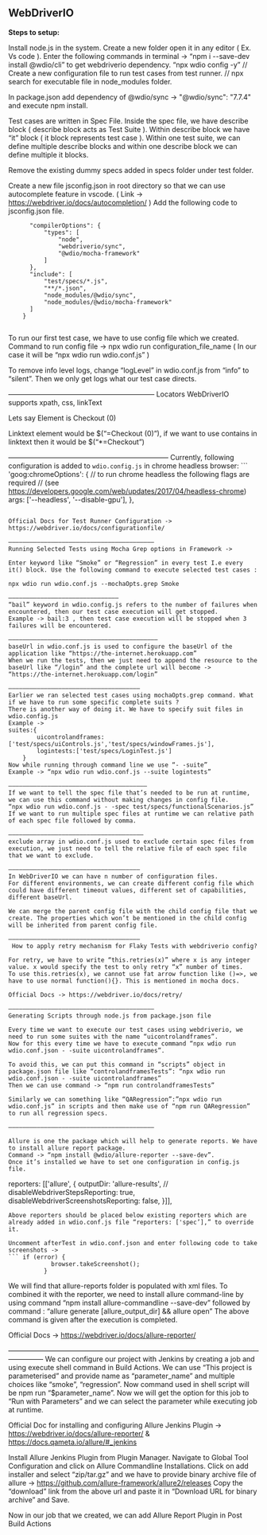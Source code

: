 WebDriverIO
------------  

__Steps to setup:__

Install node.js in the system.
Create a new folder open it in any editor ( Ex. Vs code ).
Enter the following commands in terminal -> 
“npm i --save-dev install @wdio/cli” to get webdriverio dependency.
“npx wdio config -y”     // Create a new configuration file to run test cases from test runner.
// npx search for executable file in node_modules folder.

In package.json add dependency of @wdio/sync -> "@wdio/sync": "7.7.4" and execute npm install.

Test cases are written in Spec File.
Inside the spec file, we have describe block ( describe block acts as Test Suite ).
Within describe block we have “it” block ( it block represents test case ).
Within one test suite, we can define multiple describe blocks and within one describe block we can define multiple it blocks.

Remove the existing dummy specs added in specs folder under test folder.

Create a new file jsconfig.json in root directory so that we can use autocomplete feature in vscode. ( Link -> https://webdriver.io/docs/autocompletion/ )
Add the following code to jsconfig.json file.
``` {
      "compilerOptions": {
          "types": [
              "node",
              "webdriverio/sync",
              "@wdio/mocha-framework"
          ]
      },
      "include": [
          "test/specs/*.js",
          "**/*.json",
          "node_modules/@wdio/sync",
          "node_modules/@wdio/mocha-framework"
      ]
    }
    
```

To run our first test case, we have to use config file which we created.
Command to run config file -> npx wdio run configuration_file_name ( In our case it will be “npx wdio run wdio.conf.js” )

To remove info level logs, change “logLevel” in wdio.conf.js from “info” to “silent”. Then we only get logs what our test case directs.

—————————————————————
Locators
WebDriverIO supports xpath, css, linkText


Lets say Element is <a class=‘nav-link>Checkout (0)</a>

Linktext element would be $(“=Checkout (0)”), if we want to use contains in linktext then it would be $(“*=Checkout”)

———————————————————————
Currently, following configuration is added to `wdio.config.js` in chrome headless browser: ``` 'goog:chromeOptions': {
            // to run chrome headless the following flags are required
            // (see https://developers.google.com/web/updates/2017/04/headless-chrome)
             args: ['--headless', '--disable-gpu'],
            },
```

Official Docs for Test Runner Configuration -> https://webdriver.io/docs/configurationfile/

—————————————————————————————————————————
Running Selected Tests using Mocha Grep options in Framework ->

Enter keyword like “Smoke” or “Regression” in every test I.e every it() block. Use the following command to execute selected test cases : 

npx wdio run wdio.conf.js --mochaOpts.grep Smoke   

———————————————————————————————
“bail” keyword in wdio.config.js refers to the number of failures when encountered, then our test case execution will get stopped.
Example -> bail:3 , then test case execution will be stopped when 3 failures will be encountered.

——————————————————————————————————————————
baseUrl in wdio.conf.js is used to configure the baseUrl of the application like “https://the-internet.herokuapp.com”
When we run the tests, then we just need to append the resource to the baseUrl like “/login” and the complete url will become -> “https://the-internet.herokuapp.com/login”

—————————————————————————————————————
Earlier we ran selected test cases using mochaOpts.grep command. What if we have to run some specific complete suits ?
There is another way of doing it. We have to specify suit files in wdio.config.js
Example -> 
suites:{
        uicontrolandframes:['test/specs/uiControls.js','test/specs/windowFrames.js'],
        logintests:['test/specs/LoginTest.js']
    }
Now while running through command line we use “- -suite”
Example -> “npx wdio run wdio.conf.js --suite logintests”

———————————————————————————————————————
If we want to tell the spec file that’s needed to be run at runtime,  we can use this command without making changes in config file.
“npx wdio run wdio.conf.js - -spec test/specs/functionalScenarios.js”
If we want to run multiple spec files at runtime we can relative path of each spec file followed by comma.

——————————————————————————————————————
exclude array in wdio.conf.js used to exclude certain spec files from execution, we just need to tell the relative file of each spec file that we want to exclude.

—————————————————————————————————————
In WebDriverIO we can have n number of configuration files. 
For different environments, we can create different config file which could have different timeout values, different set of capabilities, different baseUrl.

We can merge the parent config file with the child config file that we create. The properties which won’t be mentioned in the child config will be inherited from parent config file.

—————————————————————————————————————
 How to apply retry mechanism for Flaky Tests with webdriverio config?

For retry, we have to write “this.retries(x)” where x is any integer value. x would specify the test to only retry “x” number of times.
To use this.retries(x), we cannot use fat arrow function like ()=>, we have to use normal function(){}. This is mentioned in mocha docs.

Official Docs -> https://webdriver.io/docs/retry/

—————————————————————————————————————————
Generating Scripts through node.js from package.json file

Every time we want to execute our test cases using webdriverio, we need to run some suites with the name “uicontrolandframes”.
Now for this every time we have to execute command “npx wdio run wdio.conf.json - -suite uicontrolandframes”.

To avoid this, we can put this command in “scripts” object in package.json file like “controlandframesTests”: “npx wdio run wdio.conf.json - -suite uicontrolandframes”
Then we can use command -> “npm run controlandframesTests”

Similarly we can something like “QARegression”:”npx wdio run wdio.conf.js” in scripts and then make use of “npm run QARegression” to run all regression specs.

—————————————————————————————————————————

Allure is one the package which will help to generate reports. We have to install allure report package.
Command -> “npm install @wdio/allure-reporter --save-dev”.
Once it’s installed we have to set one configuration in config.js file.
```
reporters: [['allure', {
        outputDir: 'allure-results',
        // disableWebdriverStepsReporting: true,
        disableWebdriverScreenshotsReporting: false,
    }]],

```
Above reporters should be placed below existing reporters which are already added in wdio.conf.js file “reporters: ['spec’],” to override it.

Uncomment afterTest in wdio.conf.json and enter following code to take screenshots -> 
``` if (error) {
            browser.takeScreenshot();
          }
```

We will find that allure-reports folder is populated with xml files.
To combined it with the reporter, we need to install allure command-line by using command “npm install allure-commandline --save-dev” followed by command :
“allure generate [allure_output_dir] && allure open” 
The above command is given after the execution is completed.


Official Docs -> https://webdriver.io/docs/allure-reporter/

—————————————————————————————————————————
We can configure our project with Jenkins by creating a job and using execute shell command in Build Actions.
We can use “This project is parameterised” and provide name as “parameter_name” and multiple choices like “smoke”, “regression”.
Now command used in shell script will be npm run “$parameter_name”.
Now we will get the option for this job to “Run with Parameters” and we can select the parameter while executing job at runtime.

Official Doc for installing and configuring Allure Jenkins Plugin -> https://webdriver.io/docs/allure-reporter/ & https://docs.qameta.io/allure/#_jenkins

Install Allure Jenkins Plugin from Plugin Manager.
Navigate to Global Tool Configuration and click on Allure Commandline Installations.
Click on add installer and select “zip/tar.gz” and we have to provide binary archive file of allure -> https://github.com/allure-framework/allure2/releases
Copy the “download” link from the above url and paste it in “Download URL for binary archive” and Save.

Now in our job that we created, we can add Allure Report Plugin in Post Build Actions






















